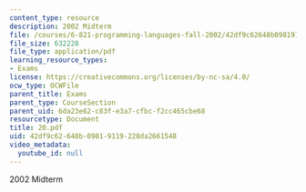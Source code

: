 ```yaml
---
content_type: resource
description: 2002 Midterm
file: /courses/6-821-programming-languages-fall-2002/42df9c62648b09819119228da2661548_20.pdf
file_size: 632228
file_type: application/pdf
learning_resource_types:
- Exams
license: https://creativecommons.org/licenses/by-nc-sa/4.0/
ocw_type: OCWFile
parent_title: Exams
parent_type: CourseSection
parent_uid: 6da23e62-c83f-e3a7-cfbc-f2cc465cbe68
resourcetype: Document
title: 20.pdf
uid: 42df9c62-648b-0981-9119-228da2661548
video_metadata:
  youtube_id: null
---
```

2002 Midterm